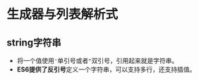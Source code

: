 # 生成器与列表解析式

## string字符串

* 将一个值使用`'`单引号或者`"`双引号，引用起来就是字符串。
* **ES6提供了反引号**定义一个字符串，可以支持多行，还支持插值。












